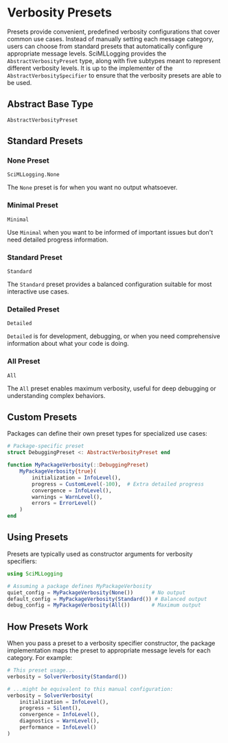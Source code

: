 # Verbosity Presets

Presets provide convenient, predefined verbosity configurations that cover common use cases. Instead of manually setting each message category, users can choose from standard presets that automatically configure appropriate message levels. SciMLLogging provides the `AbstractVerbosityPreset` type, along with five subtypes meant to represent different verbosity levels. It is up to the implementer of the `AbstractVerbositySpecifier` to ensure that the verbosity presets are able to be used.  

## Abstract Base Type

```@docs
AbstractVerbosityPreset
```

## Standard Presets

### None Preset
```@docs
SciMLLogging.None
```

The `None` preset is for when you want no output whatsoever.

### Minimal Preset
```@docs
Minimal
```

Use `Minimal` when you want to be informed of important issues but don't need detailed progress information.

### Standard Preset
```@docs
Standard
```

The `Standard` preset provides a balanced configuration suitable for most interactive use cases.

### Detailed Preset
```@docs
Detailed
```

`Detailed` is for development, debugging, or when you need comprehensive information about what your code is doing.

### All Preset
```@docs
All
```

The `All` preset enables maximum verbosity, useful for deep debugging or understanding complex behaviors.

## Custom Presets

Packages can define their own preset types for specialized use cases:

```julia
# Package-specific preset
struct DebuggingPreset <: AbstractVerbosityPreset end

function MyPackageVerbosity(::DebuggingPreset)
    MyPackageVerbosity{true}(
        initialization = InfoLevel(),
        progress = CustomLevel(-100),  # Extra detailed progress
        convergence = InfoLevel(),
        warnings = WarnLevel(),
        errors = ErrorLevel()
    )
end
```

## Using Presets

Presets are typically used as constructor arguments for verbosity specifiers:

```julia
using SciMLLogging

# Assuming a package defines MyPackageVerbosity
quiet_config = MyPackageVerbosity(None())      # No output
default_config = MyPackageVerbosity(Standard()) # Balanced output
debug_config = MyPackageVerbosity(All())       # Maximum output
```

## How Presets Work

When you pass a preset to a verbosity specifier constructor, the package implementation maps the preset to appropriate message levels for each category. For example:

```julia
# This preset usage...
verbosity = SolverVerbosity(Standard())

# ...might be equivalent to this manual configuration:
verbosity = SolverVerbosity(
    initialization = InfoLevel(),
    progress = Silent(),
    convergence = InfoLevel(),
    diagnostics = WarnLevel(),
    performance = InfoLevel()
)
```

